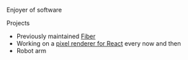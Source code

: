 Enjoyer of software

Projects
- Previously maintained [Fiber](https://github.com/gofiber/fiber)
- Working on a [pixel renderer for React](https://github.com/hi019/react-pixel-renderer) every now and then
- Robot arm
